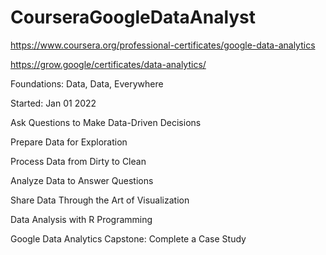 # CourseraGoogleDataAnalyst

https://www.coursera.org/professional-certificates/google-data-analytics

https://grow.google/certificates/data-analytics/

Foundations: Data, Data, Everywhere 

Started: Jan 01 2022

Ask Questions to Make Data-Driven Decisions

Prepare Data for Exploration

Process Data from Dirty to Clean

Analyze Data to Answer Questions

S​hare Data Through the Art of Visualization 

Data Analysis with R Programming 

Google D​ata Analytics Capstone: Complete a Case Study 

